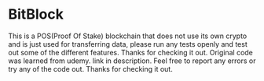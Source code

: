 # BitBlock
This is a POS(Proof Of Stake) blockchain that does not use its own crypto and is just used for transferring data, 
please run any tests openly and test out some of the different features. Thanks for checking it out. Original code was learned from
udemy. link in description. Feel free to report any errors or try any of the code out. Thanks for checking it out.
